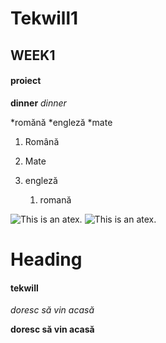 # Tekwill1
## WEEK1
#### proiect 
**dinner**
*dinner*

*romănă
*engleză
*mate

1. Română
2. Mate
 1. engleză 

    1. romană 

![This is an atex.](https://www.google.com/url?sa=i&url=https%3A%2F%2Fro.pinterest.com%2Fson_luci%2Funicorni-cute%2F&psig=AOvVaw1VgM2T6TuZ1FS88Rzoop-Z&ust=1700672204503000&source=images&cd=vfe&ved=0CBEQjRxqFwoTCNDp2ebH1YIDFQAAAAAdAAAAABAE)
![This is an atex.](https://www.google.com/url?sa=i&url=https%3A%2F%2Fwww.wattpad.com%2F349437240-the-unicorn-poze-cu-unicorni&psig=AOvVaw1VgM2T6TuZ1FS88Rzoop-Z&ust=1700672204503000&source=images&cd=vfe&ved=0CBEQjRxqFwoTCNDp2ebH1YIDFQAAAAAdAAAAABAI)
# Heading
#### tekwill
*doresc să vin acasă*

**doresc să vin acasă**



